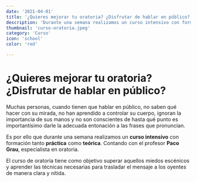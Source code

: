 ```yaml
---
date: '2021-04-01'
title: '¿Quieres mejorar tu oratoria? ¿Disfrutar de hablar en público?'
description: 'Durante una semana realizamos un curso intensivo con formación tanto práctica como teórica. Contando con el profesor Paco Grau, especialista en oratoria.'
thumbnail: 'curso-oratoria.jpeg'
category: 'Curso'
icon: 'school'
color: 'red'

---
```

# ¿Quieres mejorar tu oratoria? ¿Disfrutar de hablar en público?

Muchas personas, cuando tienen que hablar en público, no saben qué hacer con su mirada, no han aprendido a controlar su cuerpo, ignoran la importancia de sus manos y no son conscientes de hasta qué punto es importantísimo darle la adecuada entonación a las frases que pronuncian.

Es por ello que durante una semana realizamos un **curso intensivo** con formación tanto **práctica** como **teórica**. Contando con el profesor **Paco Grau**, especialista en oratoria.

El curso de oratoria tiene como objetivo superar aquellos miedos escénicos y aprender las técnicas necesarias para trasladar el mensaje a los oyentes de manera clara y nítida.

